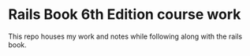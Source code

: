 # Rails Book 6th Edition course work

This repo houses my work and notes while following along with the rails book.